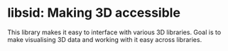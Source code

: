 # libsid: Making 3D accessible

This library makes it easy to interface with various 3D libraries. Goal is to make visualising 3D data and working with it easy across libraries.